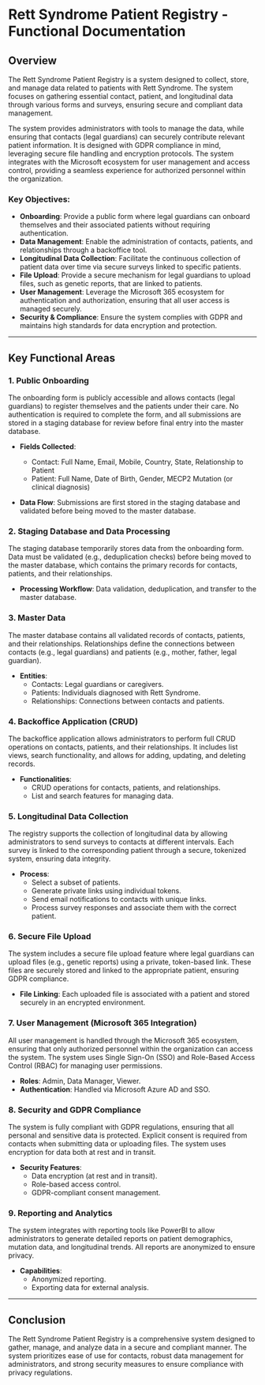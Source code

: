 # Rett Syndrome Patient Registry - Functional Documentation

## Overview

The Rett Syndrome Patient Registry is a system designed to collect, store, and manage data related to patients with Rett Syndrome. The system focuses on gathering essential contact, patient, and longitudinal data through various forms and surveys, ensuring secure and compliant data management.

The system provides administrators with tools to manage the data, while ensuring that contacts (legal guardians) can securely contribute relevant patient information. It is designed with GDPR compliance in mind, leveraging secure file handling and encryption protocols. The system integrates with the Microsoft ecosystem for user management and access control, providing a seamless experience for authorized personnel within the organization.

### Key Objectives:
- **Onboarding**: Provide a public form where legal guardians can onboard themselves and their associated patients without requiring authentication.
- **Data Management**: Enable the administration of contacts, patients, and relationships through a backoffice tool.
- **Longitudinal Data Collection**: Facilitate the continuous collection of patient data over time via secure surveys linked to specific patients.
- **File Upload**: Provide a secure mechanism for legal guardians to upload files, such as genetic reports, that are linked to patients.
- **User Management**: Leverage the Microsoft 365 ecosystem for authentication and authorization, ensuring that all user access is managed securely.
- **Security & Compliance**: Ensure the system complies with GDPR and maintains high standards for data encryption and protection.

---

## Key Functional Areas

### 1. Public Onboarding
The onboarding form is publicly accessible and allows contacts (legal guardians) to register themselves and the patients under their care. No authentication is required to complete the form, and all submissions are stored in a staging database for review before final entry into the master database.

- **Fields Collected**: 
  - Contact: Full Name, Email, Mobile, Country, State, Relationship to Patient
  - Patient: Full Name, Date of Birth, Gender, MECP2 Mutation (or clinical diagnosis)

- **Data Flow**: Submissions are first stored in the staging database and validated before being moved to the master database.

### 2. Staging Database and Data Processing
The staging database temporarily stores data from the onboarding form. Data must be validated (e.g., deduplication checks) before being moved to the master database, which contains the primary records for contacts, patients, and their relationships.

- **Processing Workflow**: Data validation, deduplication, and transfer to the master database.

### 3. Master Data
The master database contains all validated records of contacts, patients, and their relationships. Relationships define the connections between contacts (e.g., legal guardians) and patients (e.g., mother, father, legal guardian).

- **Entities**: 
  - Contacts: Legal guardians or caregivers.
  - Patients: Individuals diagnosed with Rett Syndrome.
  - Relationships: Connections between contacts and patients.

### 4. Backoffice Application (CRUD)
The backoffice application allows administrators to perform full CRUD operations on contacts, patients, and their relationships. It includes list views, search functionality, and allows for adding, updating, and deleting records.

- **Functionalities**:
  - CRUD operations for contacts, patients, and relationships.
  - List and search features for managing data.

### 5. Longitudinal Data Collection
The registry supports the collection of longitudinal data by allowing administrators to send surveys to contacts at different intervals. Each survey is linked to the corresponding patient through a secure, tokenized system, ensuring data integrity.

- **Process**:
  - Select a subset of patients.
  - Generate private links using individual tokens.
  - Send email notifications to contacts with unique links.
  - Process survey responses and associate them with the correct patient.

### 6. Secure File Upload
The system includes a secure file upload feature where legal guardians can upload files (e.g., genetic reports) using a private, token-based link. These files are securely stored and linked to the appropriate patient, ensuring GDPR compliance.

- **File Linking**: Each uploaded file is associated with a patient and stored securely in an encrypted environment.

### 7. User Management (Microsoft 365 Integration)
All user management is handled through the Microsoft 365 ecosystem, ensuring that only authorized personnel within the organization can access the system. The system uses Single Sign-On (SSO) and Role-Based Access Control (RBAC) for managing user permissions.

- **Roles**: Admin, Data Manager, Viewer.
- **Authentication**: Handled via Microsoft Azure AD and SSO.

### 8. Security and GDPR Compliance
The system is fully compliant with GDPR regulations, ensuring that all personal and sensitive data is protected. Explicit consent is required from contacts when submitting data or uploading files. The system uses encryption for data both at rest and in transit.

- **Security Features**:
  - Data encryption (at rest and in transit).
  - Role-based access control.
  - GDPR-compliant consent management.

### 9. Reporting and Analytics
The system integrates with reporting tools like PowerBI to allow administrators to generate detailed reports on patient demographics, mutation data, and longitudinal trends. All reports are anonymized to ensure privacy.

- **Capabilities**:
  - Anonymized reporting.
  - Exporting data for external analysis.

---

## Conclusion

The Rett Syndrome Patient Registry is a comprehensive system designed to gather, manage, and analyze data in a secure and compliant manner. The system prioritizes ease of use for contacts, robust data management for administrators, and strong security measures to ensure compliance with privacy regulations.
